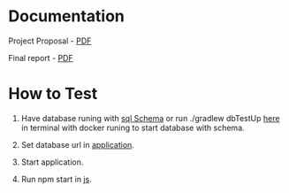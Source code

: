 # Documentation

Project Proposal - [PDF](ProjectProposal/TurnGamesFW.pdf)

Final report - [PDF](Report/rfG25.pdf)

# How to Test

1. Have database runing with [sql Schema](../code/jvm/turngamesfw/sql/create-schema.sql) or run ./gradlew dbTestUp [here](../code/jvm/turngamesfw/) in terminal with docker runing to start database with schema.

2. Set database url in [application](../code/jvm/turngamesfw/application-module/src/main/kotlin/pt/isel/application/Application.kt).

3. Start application.

4. Run npm start in [js](../code/js/turngamesfw/).